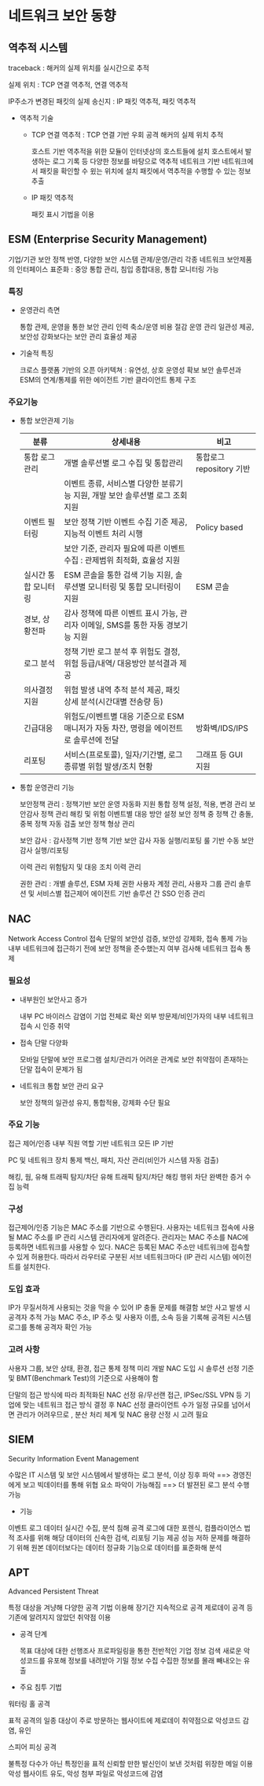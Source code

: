 # 네트워크 보안 동향

## 역추적 시스템

traceback : 해커의 실제 위치를 실시간으로 추적

실제 위치 : TCP 연결 역추적, 연결 역추적

IP주소가 변경된 패킷의 실제 송신지 : IP 패킷 역추적, 패킷 역추적

* 역추적 기술

  * TCP 연결 역추적 : TCP 연결 기반 우회 공격 해커의 실제 위치 추적

    호스트 기반
      역추적을 위한 모듈이 인터넷상의 호스트들에 설치
      호스트에서 발생하는 로그 기록 등 다양한 정보를 바탕으로 역추적
    네트워크 기반
      네트워크에서 패킷을 확인할 수 윘는 위치에 설치
      패킷에서 역추적을 수행할 수 있는 정보 추출

  * IP 패킷 역추적

    패킷 표시 기법을 이용

## ESM (Enterprise Security Management)

기업/기관 보안 정책 반영, 다양한 보안 시스템 관제/운영/관리
각종 네트워크 보안제품의 인터페이스 표준화 : 중앙 통합 관리, 침입 종합대응, 통합 모니터링 가능

### 특징

* 운영관리 측면

  통합 관제, 운영을 통한 보안 관리 인력 축소/운영 비용 절감
  운영 관리 일관성 제공, 보안성 강화보다는 보안 관리 효율성 제공

* 기술적 특징

  크로스 플랫폼 기반의 오픈 아키텍쳐 : 유연성, 상호 운영성 확보
  보안 솔루션과 ESM의 연계/통제를 위한 에이전트 기반 클라이언트 통제 구조

### 주요기능

* 통합 보안관제 기능

  |분류    | 상세내용                                    | 비고
  |------------|-----------------------------------------------------|----------------------|
  |통합 로그 관리| 개별 솔루션별 로그 수집 및 통합관리 | 통합로그 repository 기반 |
  |             | 이벤트 종류, 서비스별 다양한 분류기능 지원, 개발 보안 솔루션별 로그 조회 지원 | |
  |이벤트 필터링 | 보안 정책 기반 이벤트 수집 기준 제공, 지능적 이벤트 처리 시행 | Policy based |
  |             | 보안 기준, 관리자 필요에 따른 이벤트 수집 : 관제범위 최적화, 효율성 지원 | |
  |실시간 통합 모니터링 | ESM 콘솔을 통한 검색 기능 지원, 솔루션별 모니터링 및 통합 모니터링이 지원 | ESM 콘솔 |
  |경보, 상황전파       |감사 정책에 따른 이벤트 표시 가능, 관리자 이메일, SMS를 통한 자동 경보기능 지원 | |
  |로그 분석     | 정책 기반 로그 분석 후 위험도 결정, 위험 등급/내역/ 대응방안 분석결과 제공 | |
  |의사결정 지원 | 위험 발생 내역 추적 분석 제공, 패킷 상세 분석(시간대별 전송량 등) | |
  |긴급대응 | 위험도/이벤트별 대응 기준으로 ESM 매니저가 자동 차잔, 명령을 에이전트로 솔루션에 전달 | 방화벽/IDS/IPS |
  |리포팅 | 서비스(프로토콜), 일자/기간별, 로그 종류별 위험 발생/조치 현황 | 그래프 등 GUI 지원 |

* 통합 운영관리 기능

  보안정책 관리 : 정책기반 보안 운영 자동화 지원
    통합 정책 설정, 적용, 변경 관리
    보안감사 정책 관리
    해킹 및 위험 이벤트별 대응 방안 설정
    보안 정책 중 정책 간 충돌, 중복 정책 자동 검출
    보안 정책 형상 관리

  보안 감사 : 감사정책 기반
    정책 기반 보안 감사 자동 실행/리포팅
    룰 기반 수동 보안 감사 실행/리포팅

  이력 관리
    위험탐지 및 대응 조치 이력 관리

  권한 관리 : 개별 솔루션, ESM 자체 권한
    사용자 계정 관리, 사용자 그룹 관리
    솔루션 및 서비스별 접근제어
    에이전트 기반 솔루션 간 SSO 인증 관리

## NAC

Network Access Control
접속 단말의 보안성 검증, 보안성 강제화, 접속 통제 가능
내부 네트워크에 접근하기 전에 보안 정책을 준수했는지 여부 검사해 네트워크 접속 통제

### 필요성

* 내부원인 보안사고 증가

  내부 PC 바이러스 감염이 기업 전체로 확산
  외부 방문제/비인가자의 내부 네트워크 접속 시 인증 취약

* 접속 단말 다양화

  모바일 단말에 보안 프로그램 설치/관리가 어려운 관계로 보안 취약점이 존재하는 단말 접속이 문제가 됨

* 네트워크 통합 보안 관리 요구

  보안 정책의 일관성 유지, 통합적용, 강제화 수단 필요

### 주요 기능

  접근 제어/인증
    내부 직원 역할 기반
    네트워크 모든 IP 기반

  PC 및 네트워크 장치 통제
    백신, 패치, 자산 관리(비인가 시스템 자동 검출)

  해킹, 웜, 유해 트래픽 탐지/차단
    유해 트래픽 탐지/차단
    해킹 행위 차단
    완벽한 증거 수집 능력

### 구성

  접근제어/인증 기능은 MAC 주소를 기반으로 수행된다.
  사용자는 네트워크 접속에 사용될 MAC 주소를 IP 관리 시스템 관리자에게 알려준다.
  관리자는 MAC 주소를 NAC에 등록하면 네트워크를 사용할 수 있다.
  NAC은 등록된 MAC 주소만 네트워크에 접속할 수 있게 허용한다.
  따라서 라우터로 구분된 서브 네트워크마다 (IP 관리 시스템) 에이전트를 설치한다.

### 도입 효과

IP가 무질서하게 사용되는 것을 막을 수 있어 IP 충돌 문제를 해결함
보안 사고 발생 시 공격자 추적 가능
MAC 주소, IP 주소 및 사용자 이름, 소속 등을 기록해 공격된 시스템 로그를 통해 공격자 확인 가능

### 고려 사항

사용자 그룹, 보안 상태, 환경, 접근 통제 정책 미리 개발
NAC 도입 시 솔루션 선정 기준 및 BMT(Benchmark Test)의 기준으로 사용해야 함

단말의 접근 방식에 따라 최적화된 NAC 선정
유/무선랜 접근, IPSec/SSL VPN 등 기업에 맞는 네트워크 접근 방식 결정 후 NAC 선정
클라이언트 수가 일정 규모를 넘어서면 관리가 어려우므로
, 분산 처리 체계 및 NAC 용량 산정 시 고려 필요

## SIEM

Security Information Event Management

수많은 IT 시스템 및 보안 시스템에서 발생하는 로그 분석, 이상 징후 파악 ==> 경영진에게 보고
빅데이터를 통해 위협 요소 파악이 가능해짐 ==> 더 발젼된 로그 분석 수행 가능

* 기능

이벤트 로그 데이터 실시간 수집, 분석
침해 공격 로그에 대한 포렌식, 컴플라이언스
법적 조사를 위해 해당 데이터의 신속한 검색, 리포팅 기능 제공
성능 저하 문제를 해결하기 위해 원본 데이터보다는 데이터 정규화 기능으로 데이터를 표준화해 분석

## APT

Advanced Persistent Threat

특정 대상을 겨냥해 다양한 공격 기법 이용해 장기간 지속적으로 공격
제로데이 공격 등 기존에 알려지지 않았던 취약점 이용

* 공격 단계

  목표 대상에 대한 선행조사
  프로파일링을 통한 전반적인 기업 정보 검색
  새로운 악성코드를 유포해 정보를 내려받아 기밀 정보 수집
  수집한 정보를 몰래 빼내오는 유출

* 주요 침투 기법

워터링 홀 공격

  표적 공격의 일종
  대상이 주로 방문하는 웹사이트에 제로데이 취약점으로 악성코드 감염, 유인

스피어 피싱 공격

  불특정 다수가 아닌 특정인을 표적
  신뢰할 만한 발신인이 보낸 것처럼 위장한 메일 이용
  악성 웹사이트 유도, 악성 첨부 파일로 악성코드에 감염